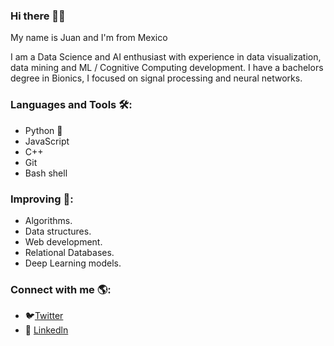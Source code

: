 ### Hi there 👋🏼
My name is Juan and I'm from Mexico 

I am a Data Science and AI enthusiast with experience in data visualization, data mining and ML / Cognitive Computing development. I have a bachelors degree in Bionics, I focused on signal processing and neural networks.

### Languages and Tools 🛠️:

- Python 🐍
- JavaScript 
- C++
- Git 
- Bash shell 

### Improving 📖:

- Algorithms.
- Data structures.
- Web development.
- Relational Databases.
- Deep Learning models.

### Connect with me 🌎:

- 🐦[Twitter](https://twitter.com/jmancr)
- 🧍 [Linkedln](https://www.linkedin.com/in/juan-manuel-cruz-reyes-5488191a7/)

